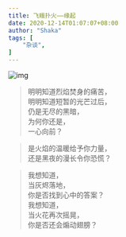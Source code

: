 ```yaml
---
title: 飞蛾扑火——缘起
date: 2020-12-14T01:07:07+08:00
author: "Shaka"
tags: [
    "杂谈",
]
---
```

  
![img](https://cdn.jsdelivr.net/gh/lzxqaq/jsdelivr@master/image/costumes/le-gout-des-laques-1920-fashion-illustration-in-high-resolution-by-george-barbier-original-from-the-beinecke-rare-book--manuscript-library-digitally-enhanced-by-rawpixel_50805011623_o.jpg)

> 明明知道烈焰焚身的痛苦，  
> 明明知道短暂的光芒过后，  
> 仍是无尽的黑暗，  
> 为何你还是，  
> 一心向前？  
  
> 是火焰的温暖给予你力量，  
> 还是黑夜的漫长令你恐慌？ 
  
> 我想知道，  
> 当灰烬落地，  
> 你是否找到心中的答案？  
> 我想知道，  
> 当火花再次摇晃，  
> 你是否还会煽动翅膀？

